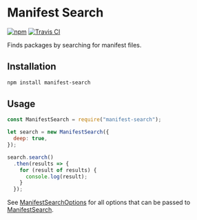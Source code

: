 # Manifest Search

[![npm](https://img.shields.io/npm/v/manifest-search.svg)](https://www.npmjs.com/package/manifest-search)
[![Travis CI](https://travis-ci.org/rweda/manifest-search.svg?branch=master)](https://travis-ci.org/rweda/manifest-search)

Finds packages by searching for manifest files.

## Installation

```sh
npm install manifest-search
```

## Usage

```js
const ManifestSearch = require("manifest-search");

let search = new ManifestSearch({
  deep: true,
});

search.search()
  .then(results => {
    for (result of results) {
      console.log(result);
    }
  });
```

See [ManifestSearchOptions][] for all options that can be passed to [ManifestSearch][].

[ManifestSearchOptions]: https://rweda.github.io/manifest-search/global.html#ManifestSearchOptions
[ManifestSearch]: https://rweda.github.io/manifest-search/ManifestSearch.html
